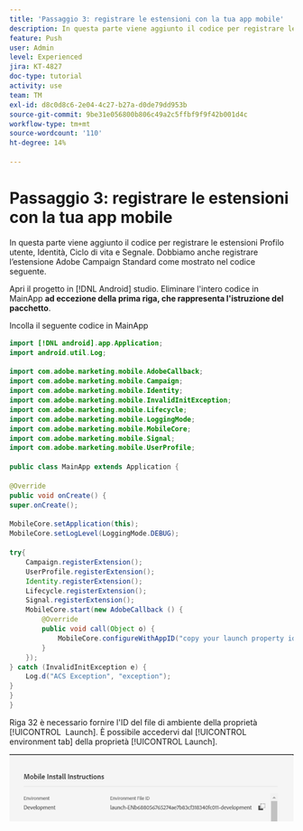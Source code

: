```yaml
---
title: 'Passaggio 3: registrare le estensioni con la tua app mobile'
description: In questa parte viene aggiunto il codice per registrare le estensioni UserProfile, Identity, Lifecycle e Signal.
feature: Push
user: Admin
level: Experienced
jira: KT-4827
doc-type: tutorial
activity: use
team: TM
exl-id: d8c0d8c6-2e04-4c27-b27a-d0de79dd953b
source-git-commit: 9be31e056800b806c49a2c5ffbf9f9f42b001d4c
workflow-type: tm+mt
source-wordcount: '110'
ht-degree: 14%

---
```


# Passaggio 3: registrare le estensioni con la tua app mobile

In questa parte viene aggiunto il codice per registrare le estensioni Profilo utente, Identità, Ciclo di vita e Segnale. Dobbiamo anche registrare l’estensione Adobe Campaign Standard come mostrato nel codice seguente.

Apri il progetto in [!DNL Android] studio. Eliminare l&#39;intero codice in MainApp **ad eccezione della prima riga, che rappresenta l&#39;istruzione del pacchetto**.

Incolla il seguente codice in MainApp

<!--
Removed `{.line-numbers}` below
-->

```java
import [!DNL android].app.Application;
import android.util.Log;

import com.adobe.marketing.mobile.AdobeCallback;
import com.adobe.marketing.mobile.Campaign;
import com.adobe.marketing.mobile.Identity;
import com.adobe.marketing.mobile.InvalidInitException;
import com.adobe.marketing.mobile.Lifecycle;
import com.adobe.marketing.mobile.LoggingMode;
import com.adobe.marketing.mobile.MobileCore;
import com.adobe.marketing.mobile.Signal;
import com.adobe.marketing.mobile.UserProfile;

public class MainApp extends Application {

@Override
public void onCreate() {
super.onCreate();

MobileCore.setApplication(this);
MobileCore.setLogLevel(LoggingMode.DEBUG);

try{
    Campaign.registerExtension();
    UserProfile.registerExtension();
    Identity.registerExtension();
    Lifecycle.registerExtension();
    Signal.registerExtension();
    MobileCore.start(new AdobeCallback () {
        @Override
        public void call(Object o) {
            MobileCore.configureWithAppID("copy your launch property id here");
        }
    });
} catch (InvalidInitException e) {
    Log.d("ACS Exception", "exception");
}
}
}
```

Riga 32 è necessario fornire l&#39;ID del file di ambiente della proprietà [!UICONTROL &#x200B; Launch]. È possibile accedervi dal [!UICONTROL environment tab] della proprietà [!UICONTROL Launch].

![launch-id](assets/launch-id-property.PNG)
